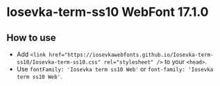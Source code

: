 # Iosevka-term-ss10 WebFont 17.1.0

## How to use

- Add `<link href="https://iosevkawebfonts.github.io/Iosevka-term-ss10/Iosevka-term-ss10.css" rel="stylesheet" />` to your `<head>`.
- Use `fontFamily: 'Iosevka term ss10 Web'` or `font-family: 'Iosevka term ss10 Web'`.
